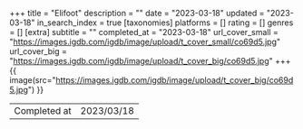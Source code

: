 +++
title = "Elifoot"
description = ""
date = "2023-03-18"
updated = "2023-03-18"
in_search_index = true
[taxonomies]
platforms = []
rating = []
genres = []
[extra]
subtitle = ""
completed_at = "2023-03-18"
url_cover_small = "https://images.igdb.com/igdb/image/upload/t_cover_small/co69d5.jpg"
url_cover_big = "https://images.igdb.com/igdb/image/upload/t_cover_big/co69d5.jpg"
+++
{{ image(src="https://images.igdb.com/igdb/image/upload/t_cover_big/co69d5.jpg") }}

|              |            |
| ------------ | ---------- |
| Completed at | 2023/03/18 |


